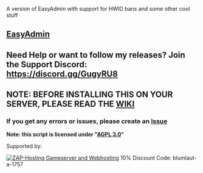 A version of EasyAdmin with support for HWID bans and some other cool stuff

## [EasyAdmin](https://forum.fivem.net/t/release-easyadmin-its-as-easy-as-it-gets/42245)
## Need Help or want to follow my releases? Join the Support Discord: https://discord.gg/GugyRU8

## NOTE: BEFORE INSTALLING THIS ON YOUR SERVER, PLEASE READ THE [WIKI](https://github.com/Bluethefurry/EasyAdmin/wiki)


### If you get any errors or issues, please create an [Issue](https://github.com/Bluethefurry/EasyAdmin/issues/new)

**Note: this script is licensed under "[AGPL 3.0](https://tldrlegal.com/license/gnu-affero-general-public-license-v3-(agpl-3.0))"**


Supported by:


<a href='https://zap-hosting.com/easyadmin'><img src="https://zap-cdn.com/interface/_images/banner/gameserver/fivem-affiliate-banner-1006x180.png" alt="ZAP-Hosting Gameserver and Webhosting"></a>
10% Discount Code:  blumlaut-a-1757 
